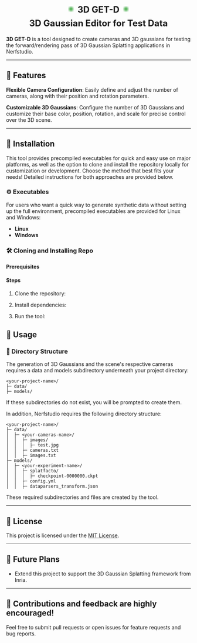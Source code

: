 <!DOCTYPE html>
<html lang="en">
<head>
  <meta charset="UTF-8">
  <meta name="viewport" content="width=device-width, initial-scale=1.0">
  <title>3D GET-D</title> <!-- Added the title here -->
</head>
<body>
  <div style="text-align: center;">
    <div style="display: flex; justify-content: center; align-items: center; gap: 8px; margin: 0;">
      <svg width="20" height="20" viewBox="0 10 100 100" xmlns="http://www.w3.org/2000/svg">
        <defs>
          <filter id="fuzzy-left">
            <feGaussianBlur stdDeviation="12"></feGaussianBlur>
          </filter>
        </defs>
        <circle cx="50" cy="50" r="30" fill="#4CAF50" filter="url(#fuzzy-left)" />
      </svg>
      <h1 style="margin: 0; font-size: 24px;">3D GET-D</h1>
      <svg width="20" height="20" viewBox="0 10 100 100" xmlns="http://www.w3.org/2000/svg">
        <defs>
          <filter id="fuzzy-right">
            <feGaussianBlur stdDeviation="12"></feGaussianBlur>
          </filter>
        </defs>
        <circle cx="50" cy="50" r="30" fill="#4CAF50" filter="url(#fuzzy-right)" />
      </svg>
    </div>
    <h2 style="margin-top: 8px; font-size: 24px;">3D Gaussian Editor for Test Data</h2>
  </div>
</body>
</html>


**3D GET-D** is a tool designed to create cameras and 3D gaussians for testing the forward/rendering pass of 3D Gaussian Splatting applications in Nerfstudio.

---

## 🚀 Features

**Flexible Camera Configuration**: Easily define and adjust the number of cameras, along with their position and rotation parameters.

**Customizable 3D Gaussians**: Configure the number of 3D Gaussians and customize their base color, position, rotation, and scale for precise control over the 3D scene.

---

## 🔧 Installation

This tool provides precompiled executables for quick and easy use on major platforms, as well as the option to clone and install the repository locally for customization or development. Choose the method that best fits your needs! Detailed instructions for both approaches are provided below.

### ⚙️ Executables

For users who want a quick way to generate synthetic data without setting up the full environment, precompiled executables are provided for Linux and Windows:

- **Linux** 
- **Windows**

### 🛠️ Cloning and Installing Repo

#### Prerequisites

#### Steps

1. Clone the repository:

2. Install dependencies:

3. Run the tool:

## 📖 Usage

### 📂 Directory Structure

The generation of 3D Gaussians and the scene's respective cameras requires a data and models subdirectory underneath your project directory:

```
<your-project-name>/
├─ data/
├─ models/
```
If these subdirectories do not exist, you will be prompted to create them.

In addition, Nerfstudio requires the following directory structure:

```
<your-project-name>/
├─ data/
│  ├─ <your-cameras-name>/
│  │  ├─ images/
│  │  │  ├─ test.jpg
│  │  ├─ cameras.txt
│  │  ├─ images.txt
├─ models/
│  ├─ <your-experiment-name>/
│  │  ├─ splatfacto/
│  │  │  ├─ checkpoint-0000000.ckpt
│  │  ├─ config.yml
│  │  ├─ dataparsers_transform.json
```

These required subdirectories and files are created by the tool. 

---
## 📜 License
This project is licensed under the [MIT License](https://opensource.org/licenses/MIT).

---

## 🎯 Future Plans
- Extend this project to support the 3D Gaussian Splatting framework from Inria.

---

## 🌟 Contributions and feedback are highly encouraged!
Feel free to submit pull requests or open issues for feature requests and bug reports.